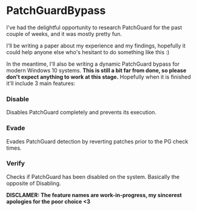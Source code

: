 # **PatchGuardBypass**

I've had the delightful opportunity to research PatchGuard for the past couple of weeks, and it was mostly pretty fun.

I'll be writing a paper about my experience and my findings, hopefully it could help anyone else who's hesitant to do something like this :)

In the meantime, I'll also be writing a dynamic PatchGuard bypass for modern Windows 10 systems. **This is still a bit far from done, so please don't expect anything to work at this stage.**
Hopefully when it is finished it'll include 3 main features:

### **Disable**
Disables PatchGuard completely and prevents its execution.

### **Evade** 
Evades PatchGuard detection by reverting patches prior to the PG check times.

### **Verify**
Checks if PatchGuard has been disabled on the system. Basically the opposite of Disabling.

**DISCLAMER: The feature names are work-in-progress, my sincerest apologies for the poor choice <3**

